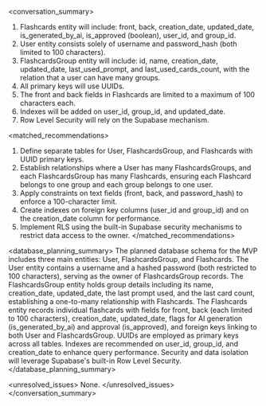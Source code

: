 <conversation_summary>
<decisions>
1. Flashcards entity will include: front, back, creation_date, updated_date, is_generated_by_ai, is_approved (boolean), user_id, and group_id.
2. User entity consists solely of username and password_hash (both limited to 100 characters).
3. FlashcardsGroup entity will include: id, name, creation_date, updated_date, last_used_prompt, and last_used_cards_count, with the relation that a user can have many groups.
4. All primary keys will use UUIDs.
5. The front and back fields in Flashcards are limited to a maximum of 100 characters each.
6. Indexes will be added on user_id, group_id, and updated_date.
7. Row Level Security will rely on the Supabase mechanism.
</decisions>

<matched_recommendations>
1. Define separate tables for User, FlashcardsGroup, and Flashcards with UUID primary keys.
2. Establish relationships where a User has many FlashcardsGroups, and each FlashcardsGroup has many Flashcards, ensuring each Flashcard belongs to one group and each group belongs to one user.
3. Apply constraints on text fields (front, back, and password_hash) to enforce a 100-character limit.
4. Create indexes on foreign key columns (user_id and group_id) and on the creation_date column for performance.
5. Implement RLS using the built-in Supabase security mechanisms to restrict data access to the owner.
</matched_recommendations>

<database_planning_summary>
The planned database schema for the MVP includes three main entities: User, FlashcardsGroup, and Flashcards. The User entity contains a username and a hashed password (both restricted to 100 characters), serving as the owner of FlashcardsGroup records. The FlashcardsGroup entity holds group details including its name, creation_date, updated_date, the last prompt used, and the last card count, establishing a one-to-many relationship with Flashcards. The Flashcards entity records individual flashcards with fields for front, back (each limited to 100 characters), creation_date, updated_date, flags for AI generation (is_generated_by_ai) and approval (is_approved), and foreign keys linking to both User and FlashcardsGroup. UUIDs are employed as primary keys across all tables. Indexes are recommended on user_id, group_id, and creation_date to enhance query performance. Security and data isolation will leverage Supabase's built-in Row Level Security.
</database_planning_summary>

<unresolved_issues>
None.
</unresolved_issues>
</conversation_summary>
